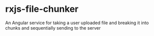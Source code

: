 # rxjs-file-chunker
An Angular service for taking a user uploaded file and breaking it into chunks and sequentially sending to the server

